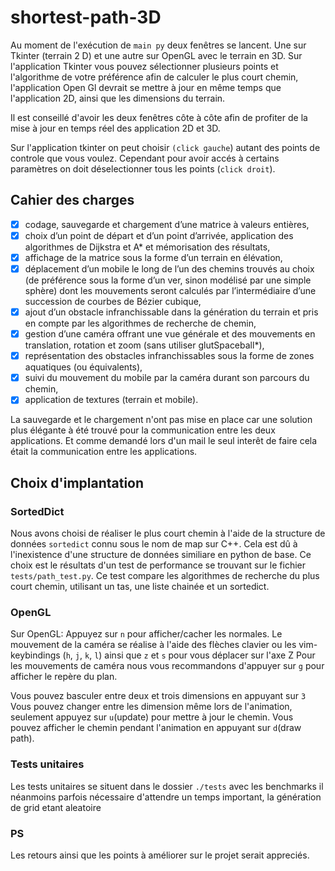 # shortest-path-3D
Au moment de l'exécution de ``main py`` deux fenêtres se lancent. Une sur Tkinter (terrain 2 D)
et une autre sur OpenGL avec le terrain en 3D.
Sur l'application Tkinter vous pouvez sélectionner plusieurs points et l'algorithme
de votre préférence afin de calculer le plus court chemin, l'application Open Gl
devrait se mettre à jour en même temps que l'application 2D, ainsi que les
dimensions du terrain.


Il est conseillé d'avoir les deux fenêtres côte à côte afin de profiter de la
mise à jour en temps réel des application 2D et 3D.


Sur l'application tkinter on peut choisir `(click gauche`) autant des points de controle que
vous voulez. Cependant pour avoir accés à certains paramètres on doit déselectionner
tous les points (`click droit`).

## Cahier des charges
- [x] codage, sauvegarde et chargement d’une matrice à valeurs entières, 
- [x] choix d’un point de départ et d’un point d’arrivée, application des algorithmes de Dijkstra et A* et mémorisation des résultats,
- [x] affichage de la matrice sous la forme d’un terrain en élévation,
- [x] déplacement d’un mobile le long de l’un des chemins trouvés au choix (de préférence sous la forme d’un ver, sinon modélisé par une simple sphère) dont les mouvements seront calculés par l’intermédiaire d’une succession de courbes de Bézier cubique,
- [x] ajout d’un obstacle infranchissable dans la génération du terrain et pris en compte par les algorithmes de recherche de chemin,
- [x] gestion d’une caméra offrant une vue générale et des mouvements en translation, rotation et zoom (sans utiliser glutSpaceball*),
- [x] représentation des obstacles infranchissables sous la forme de zones aquatiques (ou équivalents),
- [x] suivi du mouvement du mobile par la caméra durant son parcours du chemin,
- [x] application de textures (terrain et mobile).

La sauvegarde et le chargement n'ont pas mise en place car une solution plus 
élégante à été trouvé pour la communication entre les deux applications.
Et comme demandé lors d'un mail le seul interêt de faire cela était la 
communication entre les applications.

## Choix d'implantation
### SortedDict
Nous avons choisi de réaliser le plus court chemin à l'aide de la structure de données `sortedict` connu
sous le nom de map sur C++. Cela est dû à l'inexistence d'une structure de 
données similiare en python de base.
Ce choix est le résultats d'un test de performance se trouvant sur le fichier `tests/path_test.py`. Ce test
compare les algorithmes de recherche du plus court chemin, utilisant un tas,
une liste chainée et un sortedict.

### OpenGL
Sur OpenGL:
Appuyez sur `n` pour afficher/cacher les normales.
Le mouvement de la caméra se réalise à l'aide des flèches clavier ou les
vim-keybindings (`h`, `j`, `k`, `l`)
ainsi que `z` et `s` pour vous déplacer sur l'axe Z 
Pour les mouvements de caméra nous vous recommandons d'appuyer sur `g` pour afficher
le repère du plan.

Vous pouvez basculer entre deux et trois dimensions en appuyant sur `3`
Vous pouvez changer entre les dimension même lors de l'animation, 
seulement appuyez sur `u`(update) pour mettre à jour le chemin.
Vous pouvez afficher le chemin pendant l'animation en appuyant sur `d`(draw path).

### Tests unitaires
Les tests unitaires se situent dans le dossier `./tests` avec les benchmarks il
néanmoins parfois nécessaire d'attendre un temps important, la génération de
grid etant aleatoire

### PS
Les retours ainsi que les points à améliorer sur le projet serait appreciés.

